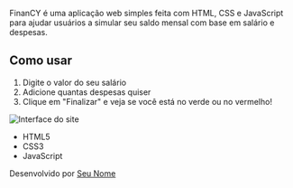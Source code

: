 

FinanCY é uma aplicação web simples feita com HTML, CSS e JavaScript para ajudar usuários a simular seu saldo mensal com base em salário e despesas.

## Como usar

1. Digite o valor do seu salário
2. Adicione quantas despesas quiser
3. Clique em "Finalizar" e veja se você está no verde ou no vermelho!

![Interface do site](https://i.imgur.com/7AscpH7.png)

- HTML5
- CSS3
- JavaScript

Desenvolvido por [Seu Nome](https://github.com/seunome)
